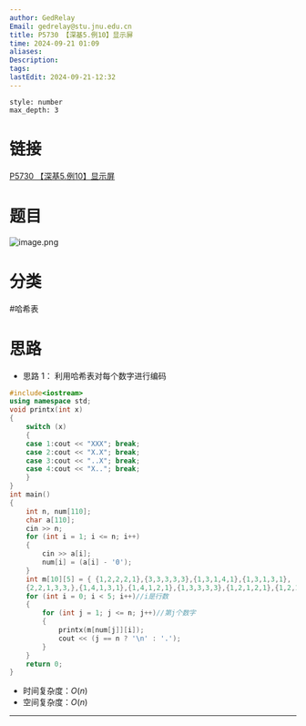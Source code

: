 ```yaml
---
author: GedRelay
Email: gedrelay@stu.jnu.edu.cn
title: P5730 【深基5.例10】显示屏
time: 2024-09-21 01:09
aliases: 
Description: 
tags: 
lastEdit: 2024-09-21-12:32
---
```


```toc
style: number
max_depth: 3
```

# 链接
[P5730 【深基5.例10】显示屏](https://www.luogu.com.cn/problem/P5730) 

# 题目
![image.png](https://ged-pic-bed.oss-cn-guangzhou.aliyuncs.com/img/202409210110275.png)


# 分类
#哈希表 

# 思路
- 思路 1：
利用哈希表对每个数字进行编码


```cpp
#include<iostream>
using namespace std;
void printx(int x)
{
	switch (x)
	{
	case 1:cout << "XXX"; break;
	case 2:cout << "X.X"; break;
	case 3:cout << "..X"; break;
	case 4:cout << "X.."; break;
	}
}
int main()
{
	int n, num[110];
	char a[110];
	cin >> n;
	for (int i = 1; i <= n; i++)
	{
		cin >> a[i];
		num[i] = (a[i] - '0');
	}
	int m[10][5] = { {1,2,2,2,1},{3,3,3,3,3},{1,3,1,4,1},{1,3,1,3,1},
	{2,2,1,3,3,},{1,4,1,3,1},{1,4,1,2,1},{1,3,3,3,3},{1,2,1,2,1},{1,2,1,3,1} };
	for (int i = 0; i < 5; i++)//i是行数
	{
		for (int j = 1; j <= n; j++)//第j个数字
		{
			printx(m[num[j]][i]);
			cout << (j == n ? '\n' : '.');
		}
	}
	return 0;
}
```


- 时间复杂度：${O\left( n \right)  }$ 
- 空间复杂度：${O\left( n \right)  }$ 


---

